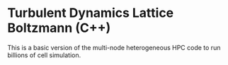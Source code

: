 # Turbulent Dynamics Lattice Boltzmann (C++)

This is a basic version of the multi-node heterogeneous HPC code to run billions of cell simulation.

